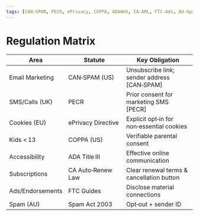```yaml
---
tags: [CAN‑SPAM, PECR, ePrivacy, COPPA, ADAWeb, CA‑ARL, FTC‑Ads, AU‑Spam]
---
```

# Regulation Matrix

| Area | Statute | Key Obligation |
|------|---------|----------------|
| Email Marketing | CAN‑SPAM (US) | Unsubscribe link; sender address [CAN‑SPAM] |
| SMS/Calls (UK) | PECR | Prior consent for marketing SMS [PECR] |
| Cookies (EU) | ePrivacy Directive | Explicit opt‑in for non‑essential cookies |
| Kids < 13 | COPPA (US) | Verifiable parental consent |
| Accessibility | ADA Title III | Effective online communication |
| Subscriptions | CA Auto‑Renew Law | Clear renewal terms & cancellation button |
| Ads/Endorsements | FTC Guides | Disclose material connections |
| Spam (AU) | Spam Act 2003 | Opt‑out + sender ID |
